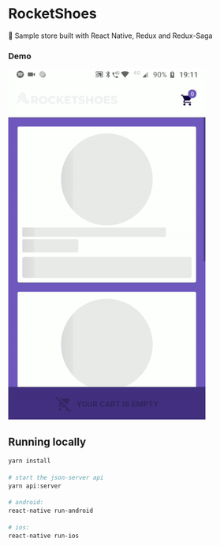 # RocketShoes
:shoe: Sample store built with React Native, Redux and Redux-Saga

### Demo

![Demo](demo.gif)

## Running locally

```sh
yarn install

# start the json-server api
yarn api:server

# android:
react-native run-android

# ios:
react-native run-ios
